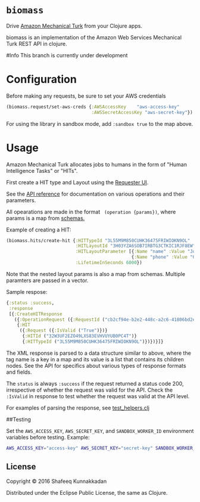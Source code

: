 # `biomass`

Drive [Amazon Mechanical Turk](http://mturk.com) from your Clojure apps.

biomass is an implementation of the Amazon Web Services Mechanical Turk REST API in clojure.

#Info
This branch is currently under development

# Configuration

Before making any requests, be sure to set your AWS credentials

```clojure
(biomass.request/set-aws-creds {:AWSAccessKey    "aws-access-key"
                                :AWSSecretAccessKey "aws-secret-key"})
```

For using the library in sandbox mode, add `:sandbox true` to the map above.

# Usage

Amazon Mechanical Turk allocates jobs to humans in the form of "Human
Intelligence Tasks" or "HITs".

First create a HIT type and Layout using the [Requester UI](http://docs.aws.amazon.com/AWSMechTurk/latest/RequesterUI/Welcome.html).

See the [API reference](http://docs.aws.amazon.com/AWSMechTurk/latest/AWSMturkAPI/Welcome.html) for documentation on various operations and their parameters.

All opearations are made in the format ` (operation {params})`, where params is a map from [schemas.](src/biomass/builder/schemas.clj)

Example of creating a HIT:
```clojure
(biomass.hits/create-hit {:HITTypeId "3L55M9M850CUHK36475FRIWIOKN9OL"
                          :HITLayoutId "3H03YZA6SOB7IRBTG3CTKIC1RJF8EW"
                          :HITLayoutParameter [{:Name "name" :Value "John Doe"}
                                               {:Name "phone" :Value "000-000-000"}]
                          :LifetimeInSeconds 6000})
```

Note that the nested layout params is also a map from schemas. Multiple paramters are passed in a vector.

Sample respose:
```clojure
{:status :success,
 :response
 [{:CreateHITResponse
   ({:OperationRequest ({:RequestId ("cb2cf94e-b2e2-448c-a2c6-41806bd2e046")})}
    {:HIT
     ({:Request ({:IsValid ("True")})}
      {:HITId ("32W3UF2EZO49LXS83EVHVUYUB0PC4T")}
      {:HITTypeId ("3L55M9M850CUHK36475FRIWIOKN9OL")})})}]}
```

The XML response is parsed to a data structure similar to above, where the tag name is a key in a map and its value is a list that contains its children nodes. See the API for specifics about various types of response formats and fields.

The `status` is always `:success` if the request returned a status code 200, irrespective of whether the request was valid for the API. Check the `:IsValid` in response to test whether the request was valid at the API level.

For examples of parsing the response, see [test_helpers.clj](test/biomass/test_helpers.clj)

##Testing

Set the `AWS_ACCESS_KEY`, `AWS_SECRET_KEY`, and `SANDBOX_WORKER_ID` environment variables before testing.
Example:
```bash
AWS_ACCESS_KEY="access-key" AWS_SECRET_KEY="secret-key" SANDBOX_WORKER_ID="worker-id" lein test
```

## License

Copyright © 2016 Shafeeq Kunnakkadan

Distributed under the Eclipse Public License, the same as Clojure.
